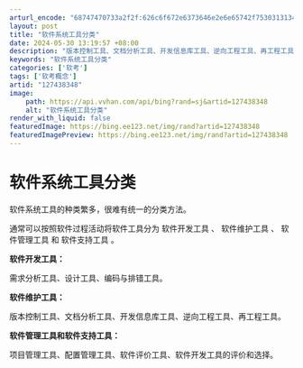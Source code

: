 ```yaml
---
arturl_encode: "68747470733a2f2f:626c6f672e6373646e2e6e65742f753031313434313437332f:61727469636c652f64657461696c732f313237343338333438"
layout: post
title: "软件系统工具分类"
date: 2024-05-30 13:19:57 +08:00
description: "版本控制工具、文档分析工具、开发信息库工具、逆向工程工具、再工程工具。项目管"
keywords: "软件系统工具分类"
categories: ['软考']
tags: ['软考概念']
artid: "127438348"
image:
    path: https://api.vvhan.com/api/bing?rand=sj&artid=127438348
    alt: "软件系统工具分类"
render_with_liquid: false
featuredImage: https://bing.ee123.net/img/rand?artid=127438348
featuredImagePreview: https://bing.ee123.net/img/rand?artid=127438348
---
```


# 软件系统工具分类

软件系统工具的种类繁多，很难有统一的分类方法。

通常可以按照软件过程活动将软件工具分为
软件开发工具
、
软件维护工具
、
软件管理工具
和
软件支持工具
。

**软件开发工具：**
  
需求分析工具、设计工具、编码与排错工具。

**软件维护工具：**
  
版本控制工具、文档分析工具、开发信息库工具、逆向工程工具、再工程工具。

**软件管理工具和软件支持工具：**
  
项目管理工具、配置管理工具、软件评价工具、软件开发工具的评价和选择。